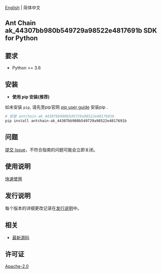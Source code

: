 [English](README.md) | 简体中文

## Ant Chain ak_44307bb980b549729a98522e4817691b SDK for Python

## 要求

- Python >= 3.6

## 安装

- **使用 pip 安装(推荐)**

如未安装 `pip`, 请先至pip官网 [pip user guide](https://pip.pypa.io/en/stable/installing/ "pip User Guide") 安装pip .

```bash
# 安装 antchain-ak_44307bb980b549729a98522e4817691b
pip install antchain-ak_44307bb980b549729a98522e4817691b
```

## 问题

[提交 Issue](https://github.com/alipay/antchain-openapi-prod-sdk/issues/new)，不符合指南的问题可能会立即关闭。

## 使用说明

[快速使用](https://github.com/alipay/antchain-openapi-prod-sdk)

## 发行说明

每个版本的详细更改记录在[发行说明](./ChangeLog.md)中。

## 相关

- [最新源码](https://github.com/alipay/antchain-openapi-prod-sdk/)

## 许可证

[Apache-2.0](http://www.apache.org/licenses/LICENSE-2.0)
